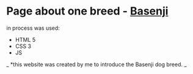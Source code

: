 # Page about one breed - [Basenji](https://elster-qa.github.io/Basenji/)

in process was used:
* HTML 5
* CSS 3
* JS

_ *this website was created by me to introduce the Basenji dog breed. _ 
